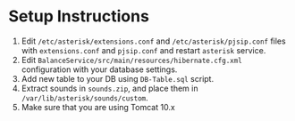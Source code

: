 # Setup Instructions
1. Edit `/etc/asterisk/extensions.conf` and `/etc/asterisk/pjsip.conf` files with `extensions.conf` and `pjsip.conf` and restart `asterisk` service.
2. Edit `BalanceService/src/main/resources/hibernate.cfg.xml` configuration with your database settings.
3. Add new table to your DB using `DB-Table.sql` script.
4. Extract sounds in `sounds.zip`, and place them in `/var/lib/asterisk/sounds/custom`.
5. Make sure that you are using Tomcat 10.x
